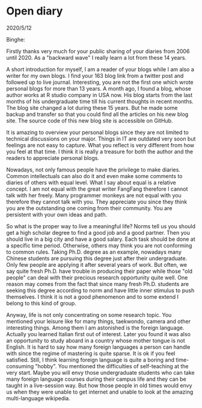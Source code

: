 # Open diary
2020/5/12

Binghe:

Firstly thanks very much for your public sharing of your diaries from 2006 until 2020. As a "backward wave" I really learn a lot from these 14 years.

A short introduction for myself, I am a reader of your blogs while I am also a writer for my own blogs. I find your 163 blog link from a twitter post and followed up to live journal. Interesting, you are not the first one which wrote personal blogs for more than
13 years. A month ago, I found a blog, whose author works at R studio company in USA now.
His blog starts from the last months of his undergraduate time till his current thoughts
in recent months. The blog site changed a lot during these 15 years. But he made some backup and transfer so that you could find all the articles on his new blog site. The source code of this new blog site is accessible on GitHub.

It is amazing to overview your personal blogs since they are not limited to technical
discussions on your major. Things in IT are outdated very soon but feelings are not
easy to capture. What you reflect is very different from how you feel at that time.
I think it is really a treasure for both the author and the readers to appreciate
personal blogs.

Nowadays, not only famous people have the privilege to make diaries. Common intellectuals
can also do it and even make some comments to diaries of others with equal level.
What I say about equal is a relative concept. I am not equal with the great writer FangFang
therefore I cannot talk with her freely. Many programmer monkeys are not equal with you
therefore they cannot talk with you. They appreciate you since they think you are
the outstanding one coming from their community. You are persistent with your own ideas and
path.

So what is the proper way to live a meaningful life? Norms tell us you should get a high scholar degree to find a good job and a good partner. Then you should live in a big city and have a good salary. Each task should be done at a specific time period. Otherwise, others may think you are not conforming to common rules. Taking Ph.D. degree as an example, nowadays many Chinese students are pursuing this degree just after their undergraduate. Only few people are applying it after several years of work. But often,
we say quite fresh Ph.D. have trouble in producing their paper while those "old people"
can deal with their precious research opportunity quite well. One reason may comes from
the fact that since many fresh Ph.D. students are seeking this degree according to norm and
have little inner stimulus to push themselves. I think it is not a good phenomenon and to some extend I belong to this kind of group.

Anyway, life is not only concentrating on some research topic. You mentioned your leisure like for many things, taekwondo, camera and other interesting things. Among them I am astonished is the foreign language. Actually you learned Italian first out of interest.
Later you found it was also an opportunity to study aboard in a country whose mother tongue is not English. It is hard to say how many foreign languages a person can handle with since the regime of mastering is quite sparse. It is ok if you feel satisfied. Still,
I think learning foreign language is quite a boring and time-consuming "hobby". You mentioned the difficulties of self-teaching at the very start. Maybe you will envy
those undergraduate students who can take many foreign language courses during their campus life and they can be taught in a live-session way. But how those people in old times would envy us when they were unable to get internet and unable to look at the amazing multi-language wikipedia.

